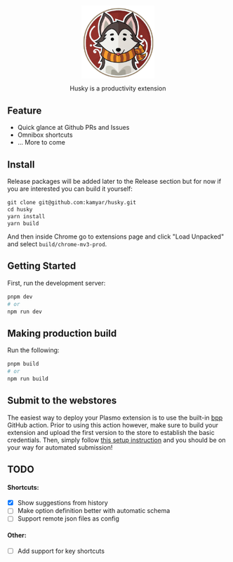 <p align="center">
    <img align="center" width="33%" src="assets/icon.png">
</p>
<p align="center">
    Husky is a productivity extension
</p>

## Feature

- Quick glance at Github PRs and Issues
- Omnibox shortcuts
- ... More to come

## Install

Release packages will be added later to the Release section but for now if you are interested you can build it yourself:

```
git clone git@github.com:kamyar/husky.git
cd husky
yarn install
yarn build
```

And then inside Chrome go to extensions page and click "Load Unpacked" and select `build/chrome-mv3-prod`.

## Getting Started

First, run the development server:

```bash
pnpm dev
# or
npm run dev
```

## Making production build

Run the following:

```bash
pnpm build
# or
npm run build
```

## Submit to the webstores

The easiest way to deploy your Plasmo extension is to use the built-in [bpp](https://bpp.browser.market) GitHub action. Prior to using this action however, make sure to build your extension and upload the first version to the store to establish the basic credentials. Then, simply follow [this setup instruction](https://docs.plasmo.com/framework/workflows/submit) and you should be on your way for automated submission!

## TODO

#### Shortcuts:

- [x] Show suggestions from history
- [ ] Make option definition better with automatic schema
- [ ] Support remote json files as config

#### Other:

- [ ] Add support for key shortcuts
